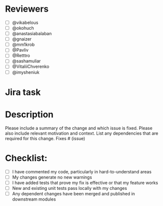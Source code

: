 # Reviewers

- [ ] @vikabelous
- [ ] @okohuch
- [ ] @anastasiabalaban
- [ ] @gnaizer 
- [ ] @mm1krob
- [ ] @Pavliv
- [ ] @Retttro
- [ ] @sashamuliar
- [ ] @VitaliiChverenko
- [ ] @imysheniuk

# Jira task


# Description

Please include a summary of the change and which issue is fixed. Please also include relevant motivation and context. List any dependencies that are required for this change.
Fixes # (issue)


# Checklist:



- [ ] I have commented my code, particularly in hard-to-understand areas
- [ ] My changes generate no new warnings
- [ ] I have added tests that prove my fix is effective or that my feature works
- [ ] New and existing unit tests pass locally with my changes
- [ ] Any dependent changes have been merged and published in downstream modules